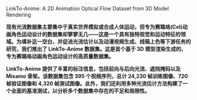 LinkTo-Anime: A 2D Animation Optical Flow Dataset from 3D Model Rendering


**现有光流数据集主要集中于真实世界模拟或合成人体运动，但专为赛璐珞(Cel)动画角色运动设计的数据集却寥寥无几——这是一个具有独特视觉和运动特征的领域。为填补这一空白，并促进光流估计以及动漫视频生成、线稿上色等下游任务的研究，我们推出了 LinkTo-Anime 数据集。这是首个基于 3D 模型渲染生成的、专为赛璐珞动画角色运动设计的高质量数据集。**    

**LinkTo-Anime 提供了丰富的标注信息，包括前向与后向光流、遮挡掩码以及 Mixamo 骨架。该数据集包含 395 个视频序列，总计 24,230 帧训练图像、720 帧验证图像和 4,320 帧测试图像。此外，我们还利用多种光流估计方法构建了一个全面的基准测试，以分析多个数据集中存在的不足和局限性。**    